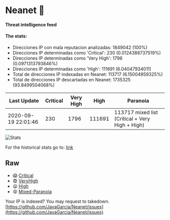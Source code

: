 # Neanet :hocho:
#### Threat intelligence feed
#### The stats:

- Direcciones IP con mala reputacion analizadas: 1849042 (100%)
- Direcciones IP determinadas como 'Critical':  230 (0.0124388737519%)
- Direcciones IP determinadas como 'Very High':  1796 (0.0971313793846%)
- Direcciones IP determinadas como 'High':  111691 (6.04047934011)
- Total de direcciones IP indexadas en Neanet:  113717 (6.15004959325%)
- Total de direcciones IP descartadas en Neanet:  1735325 (93.8499504068%)

| Last Update | Critical | Very High | High | Paranoia |
| --- | --- | --- | --- | --- |
| 2020-09-19 22:01:46 | 230 | 1796 | 111691 | 113717 mixed list (Critical + Very High + High)|

![Stats](https://docs.google.com/spreadsheets/d/e/2PACX-1vSnaNMIXVabIpDJjufMlzH7poXnshF3mgd8Is1g9ytUEzVsP5my4Trn8f-xkoLLQ38xpL3HtmUexLo6/pubchart?oid=501124687&format=image)

For the historical stats go to: [link](/stats.csv)
## Raw
- :scream: [Critical](https://raw.githubusercontent.com/JavaGarcia/Neanet/master/blacklists/neanet_critical.txt)
- :fearful: [VeryHigh](https://raw.githubusercontent.com/JavaGarcia/Neanet/master/blacklists/neanet_veryHigh.txtt)
- :frowning: [High](https://raw.githubusercontent.com/JavaGarcia/Neanet/master/blacklists/neanet_high.txt)
- :dizzy_face: [Mixed-Paranoia](https://raw.githubusercontent.com/JavaGarcia/Neanet/master/blacklists/neanet_all.txt)


Your IP is indexed? You may request to takedown. [https://github.com/JavaGarcia/Neanet/issues](https://github.com/JavaGarcia/Neanet/issues)













































































































































































































































































































































































































































































































































































































































































































































































































































































































































